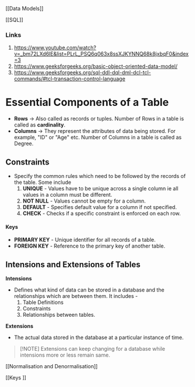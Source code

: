 
[[Data Models]]

[[SQL]]



### Links

1. https://www.youtube.com/watch?v=_bm72LXd6lE&list=PLrL_PSQ6q063x8ssXJKYNNQ68k8jxbqF0&index=3
2. https://www.geeksforgeeks.org/basic-object-oriented-data-model/
3. https://www.geeksforgeeks.org/sql-ddl-dql-dml-dcl-tcl-commands/#tcl-transaction-control-language

# Essential Components of a Table

- **Rows** -> Also called as records or tuples.
	Number of Rows in a table is called as **cardinality**.
- **Columns** -> They represent the attributes of data being stored. For example, "ID" or "Age" etc.
	Number of Columns in a table is called as Degree.

## Constraints

- Specify the common rules which need to be followed by the records of the table. Some include
	1. **UNIQUE** - Values have to be unique across a single column ie all values in a column must be different.
	2. **NOT NULL** - Values cannot be empty for a column.
	3. **DEFAULT** - Specifies default value for a column if not specified.
	4. **CHECK** - Checks if a specific constraint is enforced on each row.

#### Keys
- **PRIMARY KEY** - Unique identifier for all records of a table.
- **FOREIGN KEY** - Reference to the primary key of another table.



## Intensions and Extensions of Tables

**Intensions**
- Defines what kind of data can be stored in a database and the relationships which are between them. It includes -
	1. Table Definitions
	2. Constraints
	3. Relationships between tables.

**Extensions**
- The actual data stored in the database at a particular instance of time.

>[!NOTE]  Extensions can keep changing for a database while intensions more or less remain same.



[[Normalisation and Denormalisation]]

[[Keys ]]
